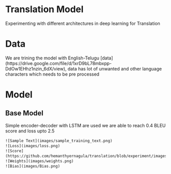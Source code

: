 # Translation Model
Experimenting with different architectures in deep learning for Translation

# Data
<p> We are trining the model with English-Telugu [data](https://drive.google.com/file/d/1xrD9bL78mbxpp-DdOw1EHhz1nzin_6dX/view), data has lot of unwanted and other language characters which needs to be pre processed</p>

# Model
## Base Model
 <p>Simple encoder-decoder with LSTM are used we are able to reach 0.4 BLEU score and loss upto 2.5 </p>
    
    ![Sample Text](images/sample_training_text.png)
    ![Loss](images/loss.png)
    ![Score](https://github.com/hemanthyernagula/translation/blob/experiment/images/BLEU%20score.png)
    ![Weights](images/weights.png)
    ![Bias](images/Bias.png)